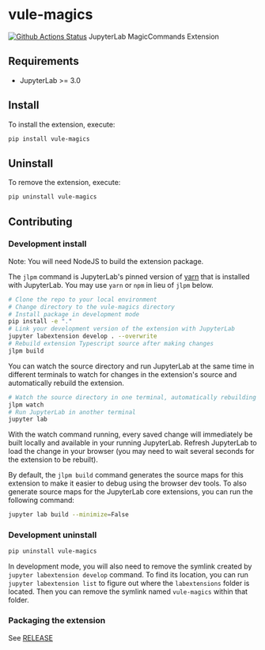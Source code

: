 # vule-magics

[![Github Actions Status](https://github.com/vule24/vule-jupyter-extensions/actions/workflows/publish-release.vule-magics.yml/badge.svg)](https://github.com/vule24/vule-jupyter-extensions/actions/workflows/publish-release.vule-magics.yml)
JupyterLab MagicCommands Extension

## Requirements

- JupyterLab >= 3.0

## Install

To install the extension, execute:

```bash
pip install vule-magics
```

## Uninstall

To remove the extension, execute:

```bash
pip uninstall vule-magics
```

## Contributing

### Development install

Note: You will need NodeJS to build the extension package.

The `jlpm` command is JupyterLab's pinned version of
[yarn](https://yarnpkg.com/) that is installed with JupyterLab. You may use
`yarn` or `npm` in lieu of `jlpm` below.

```bash
# Clone the repo to your local environment
# Change directory to the vule-magics directory
# Install package in development mode
pip install -e "."
# Link your development version of the extension with JupyterLab
jupyter labextension develop . --overwrite
# Rebuild extension Typescript source after making changes
jlpm build
```

You can watch the source directory and run JupyterLab at the same time in different terminals to watch for changes in the extension's source and automatically rebuild the extension.

```bash
# Watch the source directory in one terminal, automatically rebuilding when needed
jlpm watch
# Run JupyterLab in another terminal
jupyter lab
```

With the watch command running, every saved change will immediately be built locally and available in your running JupyterLab. Refresh JupyterLab to load the change in your browser (you may need to wait several seconds for the extension to be rebuilt).

By default, the `jlpm build` command generates the source maps for this extension to make it easier to debug using the browser dev tools. To also generate source maps for the JupyterLab core extensions, you can run the following command:

```bash
jupyter lab build --minimize=False
```

### Development uninstall

```bash
pip uninstall vule-magics
```

In development mode, you will also need to remove the symlink created by `jupyter labextension develop`
command. To find its location, you can run `jupyter labextension list` to figure out where the `labextensions`
folder is located. Then you can remove the symlink named `vule-magics` within that folder.

### Packaging the extension

See [RELEASE](RELEASE.md)
